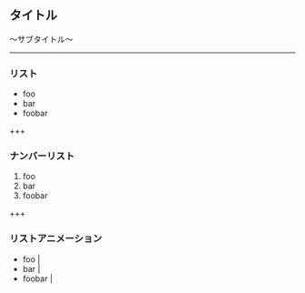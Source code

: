 ## タイトル

〜サブタイトル〜

---

### リスト

- foo
- bar
- foobar

+++

### ナンバーリスト

1. foo
2. bar
3. foobar

+++

### リストアニメーション

- foo |
- bar |
- foobar |
